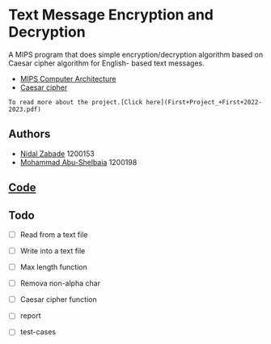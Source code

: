 # Text Message Encryption and Decryption

A MIPS program that does simple encryption/decryption algorithm based on Caesar cipher algorithm for English- based text messages.

* [MIPS Computer Architecture](https://www.mips.com/products/architectures/)
* [Caesar cipher](https://www.geeksforgeeks.org/caesar-cipher-in-cryptography/)

``` To read more about the project.[Click here](First+Project_+First+2022-2023.pdf) ```

## Authors
* [Nidal Zabade](https://github.com/NidalZabade) 1200153
* [Mohammad Abu-Shelbaia](https://github.com/mabushelbaia) 1200198

## [Code](https://github.com/NidalZabade/ENCS4370-Computer-Architecture/tree/main/Arc%20Project/Code)


## Todo
- [ ] Read from a text file
- [ ] Write into a text file
- [ ] Max length function
- [ ] Remova non-alpha char
- [ ] Caesar cipher function
- [ ] report
- [ ] test-cases


